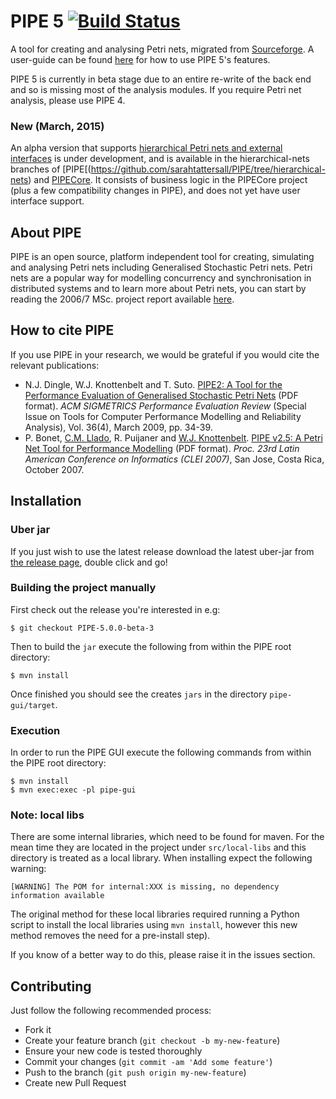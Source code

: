 # PIPE 5 [![Build Status](https://travis-ci.org/sarahtattersall/PIPE.png?branch=master)](https://travis-ci.org/sarahtattersall/PIPE)

A tool for creating and analysing Petri nets, migrated from [Sourceforge](http://pipe2.sourceforge.net/about.html). A user-guide can be found [here](http://sarahtattersall.github.io/PIPE/) for how to use PIPE 5's features.

PIPE 5 is currently in beta stage due to an entire re-write of the back end and so is missing most of the analysis modules. If you require Petri net analysis, please use PIPE 4.

### New (March, 2015) ###

An alpha version that supports [hierarchical Petri nets and external interfaces](https://github.com/sjdayday/PIPECore/wiki) is under development, and is available in the hierarchical-nets branches of [PIPE[(https://github.com/sarahtattersall/PIPE/tree/hierarchical-nets) and [PIPECore](https://github.com/sarahtattersall/PIPECore/tree/hierarchical-nets).  It consists of business logic in the PIPECore project (plus a few compatibility changes in PIPE), and does not yet have user interface support. 

## About PIPE ##
PIPE is an open source, platform independent tool for creating, simulating and analysing Petri nets including 
Generalised Stochastic Petri nets. Petri nets are a popular way for modelling concurrency and synchronisation 
in distributed systems and to learn more about Petri nets, you can start by reading the 2006/7 MSc. 
project report available [here](http://pipe2.sourceforge.net/docs.html).

## How to cite PIPE ###
If you use PIPE in your research, we would be grateful if you would cite the relevant publications:
* N.J. Dingle, W.J. Knottenbelt and T. Suto. [PIPE2: A Tool for the Performance Evaluation of Generalised Stochastic Petri Nets](http://www.doc.ic.ac.uk/~wjk/publications/dingle-knottenbelt-suto-per-2009.pdf) (PDF format). *ACM SIGMETRICS Performance Evaluation Review* (Special Issue on Tools for Computer Performance Modelling and Reliability Analysis), Vol. 36(4), March 2009, pp. 34-39.
* P. Bonet, [C.M. Llado](http://dmi.uib.es/~cllado/), R. Puijaner and [W.J. Knottenbelt](http://www.doc.ic.ac.uk/~wjk/). [PIPE v2.5: A Petri Net Tool for Performance Modelling](http://www.doc.ic.ac.uk/~wjk/publications/bonet-llado-knottenbelt-puijaner-clei-2007.pdf) (PDF format). *Proc. 23rd Latin American Conference on Informatics (CLEI 2007)*, San Jose, Costa Rica, October 2007.

## Installation ##
### Uber jar ###
If you just wish to use the latest release download the latest uber-jar from [the release page](https://github.com/sarahtattersall/PIPE/releases), double click and go!


### Building the project manually ###
First check out the release you're interested in e.g:
 
    $ git checkout PIPE-5.0.0-beta-3
    
Then to build the ```jar``` execute the following from within the PIPE root directory:

    $ mvn install
    
Once finished you should see the creates ```jars``` in the directory ```pipe-gui/target```.


### Execution ###
In order to run the PIPE GUI execute the following commands from within the PIPE root directory:
    
    $ mvn install
    $ mvn exec:exec -pl pipe-gui
    
### Note: local libs ###
There are some internal libraries, which need to be found for maven. For the mean time they are located in the project under ``src/local-libs`` and this directory is treated as a local library. When installing expect the following warning:

	[WARNING] The POM for internal:XXX is missing, no dependency information available
	
The original method for these local libraries required running a Python script to install the local libraries using ``mvn install``, however this new method removes the need for a pre-install step).

If you know of a better way to do this, please raise it in the issues section.


## Contributing ##

Just follow the following recommended process:

- Fork it
- Create your feature branch (`git checkout -b my-new-feature`)
- Ensure your new code is tested thoroughly
- Commit your changes (`git commit -am 'Add some feature'`)
- Push to the branch (`git push origin my-new-feature`)
- Create new Pull Request
